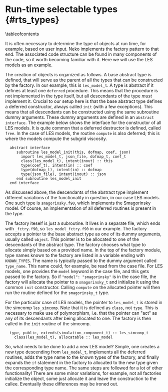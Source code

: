 # Run-time selectable types {#rts_types}

\tableofcontents

It is often necessary to determine the type of objects at run time, for example,
based on user input. Neko implements the factory pattern to that end. The
associated code structure can be found in many components of the code, so it
worth becoming familiar with it. Here we will use the LES models as an example.

The creation of objects is organized as follows. A base abstract type is
defined, that will serve as the parent of all the types that can be constructed
by the factory. In our example, this is `les_model_t`. A type is abstract if it
defines at least one `deferred` procedure. This means that the procedure is not
implemented in the type itself, but all descendants of the type *must* implement
it. Crucial to our setup here is that the base abstract type defines a deferred
constructor, always called `init` (with a few exceptions). This means that all
descendants can be constructed using the same subroutine dummy arguments. These
dummy arguments are defined in an `abstract interface`. The example below shows
the interface for the constructor of all LES models. It is quite common that a
deferred destructor is defined, called `free`. In the case of LES models, the
routine `compute` is also deferred; this is where the models compute the subgrid
viscosity.

~~~~~~~~~~~~~~~{.f90}
  abstract interface
     subroutine les_model_init(this, dofmap, coef, json)
       import les_model_t, json_file, dofmap_t, coef_t
       class(les_model_t), intent(inout) :: this
       type(coef_t), intent(in) :: coef
       type(dofmap_t), intent(in) :: dofmap
       type(json_file), intent(inout) :: json
     end subroutine les_model_init
  end interface
~~~~~~~~~~~~~~~

As discussed above, the descendants of the abstract type implement different
variations of the functionality in question, in our case LES models. One such
type is `smagorinsky.f90`, which implements the Smagorinsky model. Of course, an
implementation of all deferred routines is present in the type.

The factory iteself is just a subroutine. It lives in a separate file, which
ends with `_fctry.f90`, so `les_model_fctry.f90` in our example. The factory
accepts a pointer to the base abstract type as one of its dummy arguments,
usually called `object`. This pointer is to be allocated to one of the
descendants of the abstract type. The factory chooses what type to allocate
simply based on a provided name. In the top of the factory module, type names
known to the factory are listed in a variable ending with `KNOWN_TYPES`. The
name is typically passed to the dummy argument called `type_name`. This name
could, for example, be read from the case file. For LES models, one provides the
`model` keyword in the case file, and this gets passed to the factory. So if
`"model": "smagorinsky"` is in the case file, the factory will allocate the
pointer to a `smagorinsky_t` and initialize it using the common `init`
constructor. Calling `compute` on the allocated pointer will then run the
routine defined for the `smagorinsky_t` type.

For the particular case of LES models, the pointer to `les_model_t` is stored in
the simcomp `les_simcomp`. Note that it is defined as `class`, not `type`. This
is necessary to make use of polymorphism, i.e. that the pointer can "act" as any
of its descendants after being allocated to one. The factory is then called in
the `init` routine of the simcomp.

~~~~~~~~~~~~~~~{.f90}
  type, public, extends(simulation_component_t) :: les_simcomp_t
    class(les_model_t), allocatable :: les_model
~~~~~~~~~~~~~~~

So, what needs to be done to add a new LES model? Simple, one creates a new type
descending from `les_model_t`, implements all the deferred routines, adds the
type name to the known types of the factory, and finally expands the `if`
statement in the factory to allocated to the new type given the corresponding
type name. The same steps are followed for a lot of other functionality! There
are some minor variations, for example, not all factories initialize the object,
some just allocate it and leave the construction to the callee. Eventually these
differences may be ironed out.
